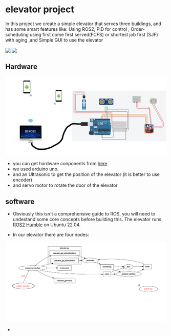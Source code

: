 # elevator project
In this project we create a simple elevator that serves three buildings, and has some smart features like: Using ROS2, PID for control , Order-scheduling using first come first served(FCFS) or shortest job first (SJF) with aging ,and Simple GUI to use the elevator

<img src="media/simple_elevator.gif" align="center" height="300">      <img src="media/door.gif" align="center" height="300">

## Hardware

<img src="media/circuit_complete.png" width="800"/>

* you can get hardware conponents from [here](media/components.csv)
* we used arduino uno.
* and an Ultrasonic to get the position of the elevator (it is better to use encoder)
* and servo motor to rotate the door of the elevator

## software

* Obviously this isn't a comprehensive guide to ROS, you will need to undestand some core concepts before building this. The elevator runs [ROS2 Humble](https://docs.ros.org/en/humble/index.html) on Ubuntu 22.04.

* In our elevator there are four nodes:

<img src="media/rosgraph.png" width="800"/>

  - 
